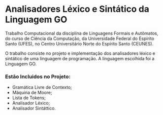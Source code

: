 # Analisadores Léxico e Sintático da Linguagem GO

Trabalho Computacional da disciplina de Linguagens Formais e Autômatos, do curso de Ciência da Computação, da Universidade Federal do Espírito Santo (UFES), no Centro Universitário Norte do Espírito Santo (CEUNES).

O trabalho consiste no projeto e implementação dos analisadores léxico e sintático de uma linguagem de programação. A linguagem escolhida foi a Linguagem GO.

### Estão Incluidos no Projeto:

- Gramática Livre de Contexto;
- Máquina de Moore;
- Lista de Tokens;
- Analisador Léxico;
- Analisador Sintáttico.

